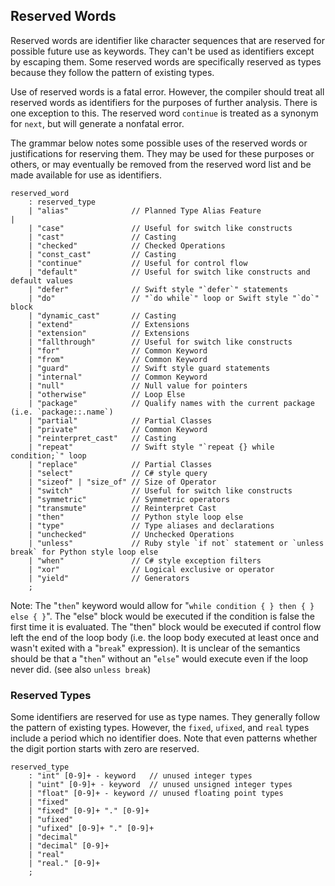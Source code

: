 ## Reserved Words

Reserved words are identifier like character sequences that are reserved for possible future use as keywords. They can't be used as identifiers except by escaping them. Some reserved words are specifically reserved as types because they follow the pattern of existing types.

Use of reserved words is a fatal error. However, the compiler should treat all reserved words as identifiers for the purposes of further analysis. There is one exception to this. The reserved word `continue` is treated as a synonym for `next`, but will generate a nonfatal error.

The grammar below notes some possible uses of the reserved words or justifications for reserving them. They may be used for these purposes or others, or may eventually be removed from the reserved word list and be made available for use as identifiers.

```grammar
reserved_word
    : reserved_type
    | "alias"              // Planned Type Alias Feature                                                 |
    | "case"               // Useful for switch like constructs
    | "cast"               // Casting
    | "checked"            // Checked Operations
    | "const_cast"         // Casting
    | "continue"           // Useful for control flow
    | "default"            // Useful for switch like constructs and default values
    | "defer"              // Swift style "`defer`" statements
    | "do"                 // "`do while`" loop or Swift style "`do`" block
    | "dynamic_cast"       // Casting
    | "extend"             // Extensions
    | "extension"          // Extensions
    | "fallthrough"        // Useful for switch like constructs
    | "for"                // Common Keyword
    | "from"               // Common Keyword
    | "guard"              // Swift style guard statements
    | "internal"           // Common Keyword
    | "null"               // Null value for pointers
    | "otherwise"          // Loop Else
    | "package"            // Qualify names with the current package (i.e. `package::.name`)
    | "partial"            // Partial Classes
    | "private"            // Common Keyword
    | "reinterpret_cast"   // Casting
    | "repeat"             // Swift style "`repeat {} while condition;`" loop
    | "replace"            // Partial Classes
    | "select"             // C# style query
    | "sizeof" | "size_of" // Size of Operator
    | "switch"             // Useful for switch like constructs
    | "symmetric"          // Symmetric operators
    | "transmute"          // Reinterpret Cast
    | "then"               // Python style loop else
    | "type"               // Type aliases and declarations
    | "unchecked"          // Unchecked Operations
    | "unless"             // Ruby style `if not` statement or `unless break` for Python style loop else
    | "when"               // C# style exception filters
    | "xor"                // Logical exclusive or operator
    | "yield"              // Generators
    ;
```

Note: The "`then`" keyword would allow for "`while condition { } then { } else { }`". The "else" block would be executed if the condition is false the first time it is evaluated. The "then" block would be executed if control flow left the end of the loop body (i.e. the loop body executed at least once and wasn't exited with a "`break`" expression). It is unclear of the semantics should be that a "`then`" without an "`else`" would execute even if the loop never did. (see also `unless break`)

### Reserved Types

Some identifiers are reserved for use as type names. They generally follow the pattern of existing types. However, the `fixed`, `ufixed`, and `real` types include a period which no identifier does. Note that even patterns whether the digit portion starts with zero are reserved.

```grammar
reserved_type
    : "int" [0-9]+ - keyword   // unused integer types
    | "uint" [0-9]+ - keyword  // unused unsigned integer types
    | "float" [0-9]+ - keyword // unused floating point types
    | "fixed"
    | "fixed" [0-9]+ "." [0-9]+
    | "ufixed"
    | "ufixed" [0-9]+ "." [0-9]+
    | "decimal"
    | "decimal" [0-9]+
    | "real"
    | "real." [0-9]+
    ;
```
